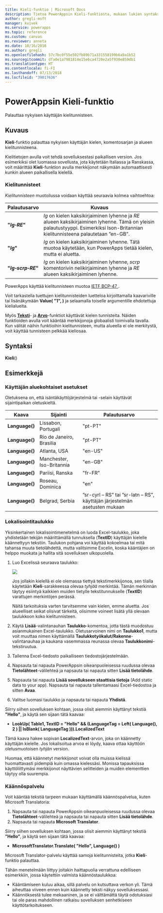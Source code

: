 ```yaml
---
title: Kieli-funktio | Microsoft Docs
description: Tietoa PowerAppsin Kieli-funktiosta, mukaan lukien syntaksi ja joitakin esimerkkejä
author: gregli-msft
manager: kvivek
ms.service: powerapps
ms.topic: reference
ms.custom: canvas
ms.reviewer: anneta
ms.date: 10/16/2016
ms.author: gregli
ms.openlocfilehash: 57c7bc0f55e502fb89b71a331558199b6a9a1b52
ms.sourcegitcommit: dfa0e1a7981814e15e6ca4720e2a5f930e859db1
ms.translationtype: HT
ms.contentlocale: fi-FI
ms.lasthandoff: 07/13/2018
ms.locfileid: "39017636"
---
```

# <a name="language-function-in-powerapps"></a>PowerAppsin Kieli-funktio
Palauttaa nykyisen käyttäjän kielitunnisteen.

## <a name="description"></a>Kuvaus
**Kieli**-funktio palauttaa nykyisen käyttäjän kielen, komentosarjan ja alueen kielitunnisteena.

Kielitietojen avulla voit tehdä sovelluksestasi paikallisen version.  Jos esimerkiksi olet luomassa sovellusta, jota käytetään Italiassa ja Ranskassa, voit määrittää **Kieli**-funktion avulla merkkijonot näkymään automaattisesti kunkin alueen paikallisella kielellä. 

### <a name="language-tags"></a>Kielitunnisteet
*Kielitunnisteen* muotoilussa voidaan käyttää seuraavia kolmea vaihtoehtoa:

| Palautusarvo | Kuvaus |
| --- | --- |
| **"*lg&#8209;RE*"** |*lg* on kielen kaksikirjaiminen lyhenne ja *RE* alueen kaksikirjaiminen lyhenne.  Tämä on yleisin palautustyyppi.  Esimerkiksi Ison-Britannian kielitunnisteena palautetaan ”en-GB”. |
| **"*lg*"** |*lg* on kielen kaksikirjaiminen lyhenne.  Tätä muotoa käytetään, kun PowerApps tietää kielen, mutta ei aluetta. |
| **"*lg&#8209;scrp&#8209;RE*"** |*lg* on kielen kaksikirjaiminen lyhenne, *scrp* komentorivin nelikirjaiminen lyhenne ja *RE* alueen kaksikirjaiminen lyhenne. |

PowerApps käyttää kielitunnisteen muotoa [IETF BCP-47 ](https://tools.ietf.org/html/bcp47).  

Voit tarkastella tuettujen kielitunnisteiden luetteloa kirjoittamalla kaavariville tai lisänäkymään **Value( "1", )** ja selaamalla toiselle argumentille ehdotettuja kielialueita.  

Myös **[Teksti](function-text.md)**- ja **[Arvo](function-value.md)**-funktiot käyttävät kielen tunnisteita.  Näiden funktioiden avulla voit kääntää merkkijonoja globaalisti toimivalla tavalla.  Kun välität näihin funktioihin kielitunnisteen, mutta alueella ei ole merkitystä, voit käyttää tunnisteen pelkkää kieliosaa.

## <a name="syntax"></a>Syntaksi
**Kieli**()

## <a name="examples"></a>Esimerkkejä
### <a name="users-locale"></a>Käyttäjän aluekohtaiset asetukset
Oletuksena on, että isäntäkäyttöjärjestelmä tai -selain käyttävät sijaintipaikan oletuskieltä.

| Kaava | Sijainti | Palautusarvo |
| --- | --- | --- |
| **Language()** |Lissabon, Portugali |"pt-PT" |
| **Language()** |Rio de Janeiro, Brasilia |"pt-PT" |
| **Language()** |Atlanta, USA |"en-US" |
| **Language()** |Manchester, Iso-Britannia |"en-GB" |
| **Language()** |Pariisi, Ranska |"fr-FR" |
| **Language()** |Roseau, Dominica |"en" |
| **Language()** |Belgrad, Serbia |”sr-cyrl – RS” tai ”sr-latn – RS”, käyttäjän järjestelmän asetusten mukaan |

### <a name="localization-table"></a>Lokalisointitaulukko
Yksinkertainen lokalisointimenetelmä on luoda Excel-taulukko, joka yhdistetään tekijän määrittämällä tunnuksella (**TextID**) käyttäjän kielelle käännettyyn tekstiin.  Taulukon pohjana voi käyttää
kokoelmaa tai mitä tahansa muuta tietolähdettä, mutta valitsimme Excelin, koska kääntäjien on helppo muokata ja hallita sitä sovelluksen ulkopuolella.

1. Luo Excelissä seuraava taulukko: 
   
    ![](media/function-language/loc-table.png)
   
    Jos jollakin kielellä ei ole olemassa tiettyä tekstimerkkijonoa, sen tilalla käytetään **Kieli**-sarakkeessa olevaa *tyhjää* merkintää. Tämän merkinnän täytyy esiintyä kaikkien muiden tietylle tekstitunnukselle (**TextID**) varattujen merkintöjen perässä.
   
    Näitä tarkoituksia varten tarvitsemme vain kielen, emme aluetta.  Jos alueelliset seikat olisivat tärkeitä, olisimme voineet lisätä yllä olevaan taulukkoon koko kielitunnisteen. 
2. Käytä **Lisää**-valintanauhan **Taulukko**-komentoa, jotta tästä muodostuu asianmukainen Excel-taulukko.  Oletusarvoinen nimi on **Taulukko1**, mutta voit muuttaa nimen käyttämällä **Taulukkotyökalut/Rakenne**- valintanauhaa ja kaukana vasemmassa reunassa olevaa **Taulukkonimi**-tekstiruutua.
3. Tallenna Excel-tiedosto paikalliseen tiedostojärjestelmään.   
4. Napsauta tai napauta PowerAppsin oikeanpuoleisessa ruudussa olevaa **Tietolähteet**-välilehteä ja napsauta tai napauta sitten **Lisää tietolähde**.
5. Napsauta tai napauta **Lisää sovellukseen staattisia tietoja** (Add static data to your app). Napsauta tai napauta tallentamaasi Excel-tiedostoa ja sitten **Avaa**.
6. Valitse luomasi taulukko ja napsauta tai napauta **Yhdistä**.

Siirry siihen sovelluksen kohtaan, jossa olisit aiemmin käyttänyt tekstiä **"Hello"**, ja käytä sen sijaan tätä kaavaa:

* **LookUp( Table1, TextID = "Hello" && (LanguageTag = Left( Language(), 2 ) || IsBlank( LanguageTag ))).LocalizedText**  

Tämä kaava hakee sopivan **LocalizedText**-arvon, joka on käännetty käyttäjän kielelle. Jos lokalisoitua arvoa ei löydy, kaava ottaa käyttöön oletusmuotoisen *tyhjän* version. 

Huomaa, että käännetyt merkkijonot voivat olla muissa kielissä huomattavasti pidempiä kuin omassa kielessäsi.  Monissa tapauksissa käyttöliittymäsi merkkijonot näyttävien selitteiden ja muiden elementtien täytyy olla suurempia.

### <a name="translation-service"></a>Käännöspalvelu
Voit kääntää tekstiä tarpeen mukaan käyttämällä käännöspalvelua, kuten Microsoft Translatoria:  

1. Napsauta tai napauta PowerAppsin oikeanpuoleisessa ruudussa olevaa **Tietolähteet**-välilehteä ja napsauta tai napauta sitten **Lisää tietolähde**.
2. Napsauta tai napauta **Microsoft Translator**.

Siirry siihen sovelluksen kohtaan, jossa olisit aiemmin käyttänyt tekstiä **”Hello”**, ja käytä sen sijaan tätä kaavaa:

* **MicrosoftTranslator.Translate( "Hello", Language() )**

Microsoft Translator-palvelu käyttää samoja kielitunnisteita, jotka **Kieli**-funktio palauttaa.

Tähän menetelmään liittyy joitakin haittapuolia verrattuna edelliseen esimerkkiin, jossa käytettiin valmista käännöstaulukkoa:

* Kääntämiseen kuluu aikaa, sillä palvelu on kutsuttava verkon yli.  Tämä aiheuttaa viiveen ennen kuin käännetty teksti näkyy sovelluksessasi. 
* Käännöksestä tulee mekaaninen, ja se ei välttämättä täytä odotuksiasi tai ole paras mahdollinen ratkaisu sovelluksen senhetkiseen käyttötarkoitukseen.

